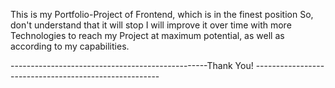 This is my Portfolio-Project of Frontend, which is in the finest position
So, don't understand that it will stop
I will improve it over time with more Technologies to reach my Project at maximum potential, as well as according to my capabilities.


-------------------------------------------------Thank You! ------------------------------------------------------
